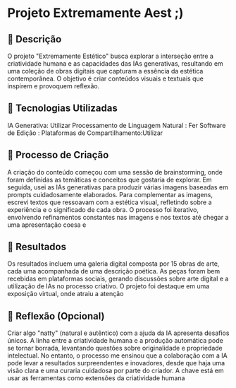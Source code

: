 # Projeto Extremamente Aest ;)

## 📒 Descrição
O projeto "Extremamente Estético" busca explorar a interseção entre a criatividade humana e as capacidades das IAs generativas, resultando em uma coleção de obras digitais que capturam a essência da estética contemporânea. O objetivo é criar conteúdos visuais e textuais que inspirem e provoquem reflexão.

## 🤖 Tecnologias Utilizadas
IA Generativa: Utilizar
Processamento de Linguagem Natural : Fer
Software de Edição :
Plataformas de Compartilhamento:Utilizar

## 🧐 Processo de Criação
A criação do conteúdo começou com uma sessão de brainstorming, onde foram definidas as temáticas e conceitos que gostaria de explorar. Em seguida, usei as IAs generativas para produzir várias imagens baseadas em prompts cuidadosamente elaborados. Para complementar as imagens, escrevi textos que ressoavam com a estética visual, refletindo sobre a experiência e o significado de cada obra. O processo foi iterativo, envolvendo refinamentos constantes nas imagens e nos textos até chegar a uma apresentação coesa e
## 🚀 Resultados
Os resultados incluem uma galeria digital composta por 15 obras de arte, cada uma acompanhada de uma descrição poética. As peças foram bem recebidas em plataformas sociais, gerando discussões sobre arte digital e a utilização de IAs no processo criativo. O projeto foi destaque em uma exposição virtual, onde atraiu a atenção

## 💭 Reflexão (Opcional)
Criar algo "natty" (natural e autêntico) com a ajuda da IA ​​apresenta desafios únicos. A linha entre a criatividade humana e a produção automática pode se tornar borrada, levantando questões sobre originalidade e propriedade intelectual. No entanto, o processo me ensinou que a colaboração com a IA pode levar a resultados surpreendentes e inovadores, desde que haja uma visão clara e uma curaria cuidadosa por parte do criador. A chave está em usar as ferramentas como extensões da criatividade humana

